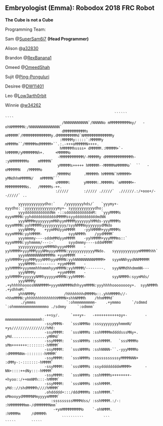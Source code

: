 ## Embryologist (Emma): Robodox 2018 FRC Robot 
**The Cube is not a Cube**

Programming Team:

Sam @[SuperSam6i7](http://github.com/supersam6i7) **(Head Programmer)**

Alison @[a32830](http://github.com/a32830)

Brandon @[RexBanana1](http://github.com/rexbanana1)

Omeed @[OmeedShah](http://github.com/OmeedShah)

Sujit @[Ping-Ponguluri](http://github.com/Ping-Ponguluri)

Desiree @[DW11401](http://github.com/DW11401)

Leo @[Low3arth0rbit](http://github.com/Low3arth0rbit)

Winnie @[w34262](http://github.com/w34262)
                                                                                                                       
                                                                                                                        
                                                                                                                        
                                                      ``````            ````                                            
                              /NNNNNNNNNNN`/NNNNNo mMMMMMMMMMmy/   -ohNMMMMMN:/NNNNNNNNNNNNNN`                          
                              dMMMMMMMMMMs mMMMMM`/MMMMMMMMMMMMMy.dMMMMMMMMMd`NMMMMMMMMMMMMMy                           
                             :MMMMMy:::::`:MMMMMy mMMMMm``/MMMMMmdMMMMM+``.:.-+++oMMMMMN++++.                           
                             hMMMMMhssss+ dMMMMM.:MMMMM+`-hMMMMM/yMMMMMMNh+.     +MMMMMo                                
                            -MMMMMMMMMMM/-MMMMMy dMMMMMMMMMMMMh-  :yNMMMMMMMo    mMMMMN`                                
                            yMMMMMs+++++ hMMMMM--MMMMMmMMMMMo`  ``   -oMMMMMN   /MMMMMo                                 
                           .MMMMMd      .MMMMMh hMMMMN`hMMMMM+  yMNdhhmMMMMN/   mMMMMN```                               
                           sMMMMM:      yMMMMM:.MMMMMs `mMMMMM+-MMMMMMMMMNs.   /MMMMMs-++.                              
                           ://///       :///// ./////`  .//////.:/+ooo+/-      -/////` ..                               
                                                                                                                        
          yyyyyyyyyyyydho:`    /yyyyyyyyhds/`   `yyymy+-     oyydho:`:yyyyyyyyyyyyyyymy+- syyyyyyyyyyydho:`             
          yyyddddddddddddNm -::sdddddddddddmM:  `yyyMMMMs    oyymMMMN:yyhddddddddddddMMMMssyyddddddddddmdNN             
          yyyNMMMmyyyyyyymMNhyymMMMMyyyyyyyhMMds-yyyMMMMs    oyymMMMN:yyhMMMMhyyyyyyyyyyy/syyNMMMmyyyyyyydMNdo          
          yyyNMMMy    +yymMMdyymMMMM    -yyhMMMM+yyyMMMMs    oyymMMMN:yyhMMMM-            syyNMMMh    /yydMMMM`         
          yyymmmmy----sddmMMdyymMMMM    -yyhMMMM+yyyMMMms::` oyymMMMN:yyhmmmm/---:-`      syydmmmy----sddmMMMM`         
          yyyyyyyyyyyymMMMNhyyymMMMM    -yyhMMMM+yyyMMMyyyNMmyyymMMMN:yyyyyyyyyyyyMNdo.   syyyyyyyyyyymMMMMhhh`         
          yyymNNNNNNNNMMMMm +yymMMMM    -yyhMMMM+yyyMMMyyyNMMhyymMMMN:yyhNNNNNNNNNMMMM+   syymNNhyydNNMMMMM             
          yyyNMMMh--------- +yymMMMM    -yyhMMMM+yyymmmhhhmmmhyymMMMN:yyhMMMM/--------.   syyNMMdhhdmmNN---             
          yyyNMMMy          +yymMMMM    -yyhMMMM+yyyyyyNMMhyyyyymMMMN:yyhMMMM-            syyNMMMh:syymMds/             
          yyyNMMMy          .+yhhhhhoooosNNNMMMM+yyymNNMMMNdhhyymMMMN:yyyhhhhooooooooy+.  syyNMMMh .+ydhhmM:`           
          yhhNMMMy             /hhhhhhhhdMMMMo::.yhhMMMMh//- +hhmMMMN:yhhhhhhhhhhhhhhMMMN+shhNMMMh    /hhmMMMd`         
           ./ymmms              `:ohmmmmmmmmm-    .+ymmmo     `/sdmmd `:ohmmmmmmmmmmmmmmmo ./sdmmy     `:odmmm`         
                                                                                                                        
                      -++sy/.     `+++y+-   -+++++++++++oy+-        -mmmmmmmmmmmmmmmmh:                                 
                      -ssyMMMN-   `sssNMMNo :sssyyyyyyyyhmmmN/    +ys////////////////hMd:                               
                      -ssyMMMM:   `sssNMMMs :sshMMMMmddddsssMNy+. yMd................yMMMd`                             
                      -ssyMMMM:   `sssNMMMs :sshMMMM.   `sssMMMMo sMm+++++++::::::::-hMMMM`                             
                      -ssyMMMM:   `sssNMMMs :sshNNNN-``.-yyyMMMMo  :dMMMMNNm-:::::::-hMMMM`                             
                      -ssyMMMM:   `sssNMMMs :sssssssssssyMMMMNNN+    :dMMy-:-:::::::-hMMMM`                             
                      -ssyMMMM:   `sssNMMMs :ssyddddddddmMMMM+      -NN+::::++dNy:::-hMMMM`                             
                      -ssyMMMM:   `sssNMMMs :sshMMMMs++++++++-    +hyoo::/++mmNMh:::-hMMMM`                             
                      -ssyMMMM:   `sssNMMMs :sshMMMM.             yMd:://shdMMMMh////hMMMM`                             
                      .ohddddd+:::/dddMMMMs :sshMMMM.`            oMmooyydMMMMNMmyyyymMMMM`                             
                         :sssssssssMMMMdss/ :sshMMMM.:/-:          :hMMMMMMMmm-/dMMMMMMNmm`                             
                          -+ymMMMMMMMMMo    `-ohNMMM.                :hMMMMm     /dMMMMh                                
                              ``````````         ```                   `````       `````                                
                                                                                                                        
                                                                                                                        
                                                                                                                        
                                                                                                                                     